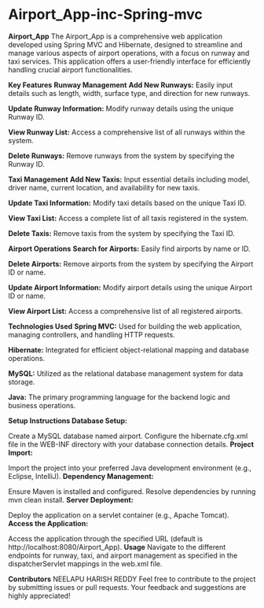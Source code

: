 # Airport_App-inc-Spring-mvc

**Airport_App**
The Airport_App is a comprehensive web application developed using Spring MVC and Hibernate, designed to streamline and manage various aspects of airport operations, with a focus on runway and taxi services. This application offers a user-friendly interface for efficiently handling crucial airport functionalities.

**Key Features**
**Runway Management**
**Add New Runways:** Easily input details such as length, width, surface type, and direction for new runways.

**Update Runway Information:** Modify runway details using the unique Runway ID.

**View Runway List:** Access a comprehensive list of all runways within the system.

**Delete Runways:** Remove runways from the system by specifying the Runway ID.

**Taxi Management**
**Add New Taxis:** Input essential details including model, driver name, current location, and availability for new taxis.

**Update Taxi Information:** Modify taxi details based on the unique Taxi ID.

**View Taxi List:** Access a complete list of all taxis registered in the system.

**Delete Taxis:** Remove taxis from the system by specifying the Taxi ID.

**Airport Operations**
**Search for Airports:** Easily find airports by name or ID.

**Delete Airports:** Remove airports from the system by specifying the Airport ID or name.

**Update Airport Information:** Modify airport details using the unique Airport ID or name.

**View Airport List:** Access a comprehensive list of all registered airports.

**Technologies Used**
**Spring MVC:** Used for building the web application, managing controllers, and handling HTTP requests.

**Hibernate:** Integrated for efficient object-relational mapping and database operations.

**MySQL:** Utilized as the relational database management system for data storage.

**Java:** The primary programming language for the backend logic and business operations.

**Setup Instructions
Database Setup:**

Create a MySQL database named airport.
Configure the hibernate.cfg.xml file in the WEB-INF directory with your database connection details.
**Project Import:**

Import the project into your preferred Java development environment (e.g., Eclipse, IntelliJ).
**Dependency Management:**

Ensure Maven is installed and configured.
Resolve dependencies by running mvn clean install.
**Server Deployment:**

Deploy the application on a servlet container (e.g., Apache Tomcat).
**Access the Application:**

Access the application through the specified URL (default is http://localhost:8080/Airport_App).
**Usage**
Navigate to the different endpoints for runway, taxi, and airport management as specified in the dispatcherServlet mappings in the web.xml file.



**Contributors**
NEELAPU HARISH REDDY
Feel free to contribute to the project by submitting issues or pull requests. Your feedback and suggestions are highly appreciated!
